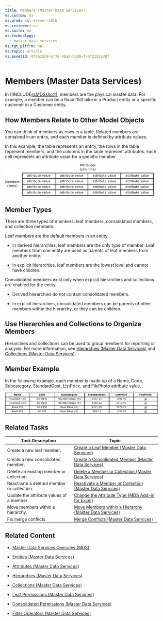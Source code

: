 ```yaml
---
title: Members (Master Data Services)
ms.custom: na
ms.prod: sql-server-2016
ms.reviewer: na
ms.suite: na
ms.technology: 
  - master-data-services
ms.tgt_pltfrm: na
ms.topic: article
ms.assetid: 0fda32b9-677d-4ba2-bb28-f76f2383a30f
---
```

# Members (Master Data Services)
  In [!INCLUDE[ssMDSshort](../../Topics/TopicNameContainA/includes/ssMDSshort_md.md)], members are the physical master data. For example, a member can be a Road-150 bike in a Product entity or a specific customer in a Customer entity.  
  
## How Members Relate to Other Model Objects  
 You can think of members as rows in a table. Related members are contained in an entity, and each member is defined by attribute values.  
  
 In this example, the table represents an entity, the rows in the table represent members, and the columns in the table represent attributes. Each cell represents an attribute value for a specific member.  
  
 ![Master Data Services Entity Represented as Table](../../Topics/TopicNameNotContainA/media/mds_conc_entity_table.gif "mds_conc_entity_table")  
  
## Member Types  
 There are three types of members: leaf members, consolidated members, and collection members.  
  
 Leaf members are the default members in an entity.  
  
-   In derived hierarchies, leaf members are the only type of member. Leaf members from one entity are used as parents of leaf members from another entity.  
  
-   In explicit hierarchies, leaf members are the lowest level and cannot have children.  
  
 Consolidated members exist only when explicit hierarchies and collections are enabled for the entity.  
  
-   Derived hierarchies do not contain consolidated members.  
  
-   In explicit hierarchies, consolidated members can be parents of other members within the hierarchy, or they can be children.  
  
## Use Hierarchies and Collections to Organize Members  
 Hierarchies and collections can be used to group members for reporting or analysis. For more information, see [Hierarchies &#40;Master Data Services&#41;](../../Topics/TopicNameNotContainA/Hierarchies--Master-Data-Services-.md) and [Collections &#40;Master Data Services&#41;](../../Topics/TopicNameNotContainA/Collections--Master-Data-Services-.md).  
  
## Member Example  
 In the following example, each member is made up of a Name, Code, Subcategory, StandardCost, ListPrice, and FilePhoto attribute value.  
  
 ![Bike Product Entity Table](../../Topics/TopicNameNotContainA/media/mds_conc_entity_table_w_data.gif "mds_conc_entity_table_w_data")  
  
## Related Tasks  
  
|Task Description|Topic|  
|----------------------|-----------|  
|Create a new leaf member.|[Create a Leaf Member &#40;Master Data Services&#41;](../../Topics/TopicNameContainA/Create-a-Leaf-Member--Master-Data-Services-.md)|  
|Create a new consolidated member.|[Create a Consolidated Member &#40;Master Data Services&#41;](../../Topics/TopicNameContainA/Create-a-Consolidated-Member--Master-Data-Services-.md)|  
|Delete an existing member or collection.|[Delete a Member or Collection &#40;Master Data Services&#41;](../../Topics/TopicNameContainA/Delete-a-Member-or-Collection--Master-Data-Services-.md)|  
|Reactivate a deleted member or collection.|[Reactivate a Member or Collection &#40;Master Data Services&#41;](../../Topics/TopicNameContainA/Reactivate-a-Member-or-Collection--Master-Data-Services-.md)|  
|Update the attribute values of a member.|[Change the Attribute Type &#40;MDS Add-in for Excel&#41;](../../Topics/TopicNameNotContainA/Change-the-Attribute-Type--MDS-Add-in-for-Excel-.md)|  
|Move members within a hierarchy.|[Move Members within a Hierarchy &#40;Master Data Services&#41;](../Topic/Move%20Members%20within%20a%20Hierarchy%20\(Master%20Data%20Services\).md)|  
|Fix merge conflicts.|[Merge Conflicts &#40;Master Data Services&#41;](../../Topics/TopicNameNotContainA/Merge-Conflicts--Master-Data-Services-.md)|  
  
## Related Content  
  
-   [Master Data Services Overview &#40;MDS&#41;](../../Topics/TopicNameNotContainA/Master-Data-Services-Overview--MDS-.md)  
  
-   [Entities &#40;Master Data Services&#41;](../../Topics/TopicNameNotContainA/Entities--Master-Data-Services-.md)  
  
-   [Attributes &#40;Master Data Services&#41;](../../Topics/TopicNameNotContainA/Attributes--Master-Data-Services-.md)  
  
-   [Hierarchies &#40;Master Data Services&#41;](../../Topics/TopicNameNotContainA/Hierarchies--Master-Data-Services-.md)  
  
-   [Collections &#40;Master Data Services&#41;](../../Topics/TopicNameNotContainA/Collections--Master-Data-Services-.md)  
  
-   [Leaf Permissions &#40;Master Data Services&#41;](../../Topics/TopicNameNotContainA/Leaf-Permissions--Master-Data-Services-.md)  
  
-   [Consolidated Permissions &#40;Master Data Services&#41;](../Topic/Consolidated%20Permissions%20\(Master%20Data%20Services\).md)  
  
-   [Filter Operators &#40;Master Data Services&#41;](../../Topics/TopicNameNotContainA/Filter-Operators--Master-Data-Services-.md)  
  
  